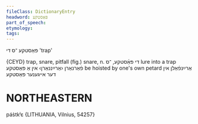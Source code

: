 ```yaml
---
fileClass: DictionaryEntry
headword: פּאַסטקע
part_of_speech: 
etymology: 
tags: 
---
```

פּאַסטקע
־ס
די
'trap'

{CEYD}
trap, snare, pitfall (fig.) snare, n. די פּאַ֜סטקע, ־ס
lure into a trap פֿאַרנאַרן ‹אַרײַננאַרן› אין אַ פּאַסטקע
be hoisted by one's own petard אַרײַנפֿאַלן אין דער אייגענער פּאַסטקע

NORTHEASTERN
==============

pás̀tkʲɛ {LITHUANIA, Vilnius, 54257}